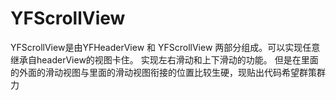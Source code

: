 # YFScrollView
YFScrollView是由YFHeaderView 和 YFScrollView 两部分组成。可以实现任意继承自headerView的视图卡住。
实现左右滑动和上下滑动的功能。
但是在里面的外面的滑动视图与里面的滑动视图衔接的位置比较生硬，现贴出代码希望群策群力
